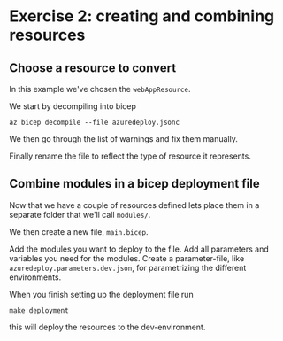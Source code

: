 # Exercise 2: creating and combining resources



## Choose a resource to convert

In this example we've chosen the `webAppResource`.

We start by decompiling into bicep

`az bicep decompile --file azuredeploy.jsonc`

We then go through the list of warnings and fix them manually.

Finally rename the file to reflect the type of resource it represents.

## Combine modules in a bicep deployment file

Now that we have a couple of resources defined lets place them in a separate folder that we'll call `modules/`.

We then create a new file, `main.bicep`.

Add the modules you want to deploy to the file.
Add all parameters and variables you need for the modules.
Create a parameter-file, like `azuredeploy.parameters.dev.json`, for parametrizing the different environments.

When you finish setting up the deployment file run 

`make deployment`

this will deploy the resources to the dev-environment.
